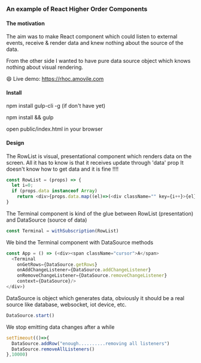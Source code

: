 ### An example of React Higher Order Components

#### The motivation

The aim was to make React component which could listen to external events, receive & render data and knew nothing about the source of the data.

From the other side I wanted to have pure data source object which knows nothing about visual rendering.

:smile: Live demo: https://rhoc.amovile.com

#### Install

npm install gulp-cli -g
(if don't have yet)

npm install && gulp

open public/index.html in your browser

#### Design

The RowList is visual, presentational component which renders data on the screen.
All it has to know is that it receives update through 'data' prop
It doesn't know how to get data and it is fine !!!!

```JavaScript
const RowList = (props) => {
  let i=0;
  if (props.data instanceof Array) 
    return <div>{props.data.map((el)=>(<div className="" key={i++}>{el}</div>))}</div>
}
```

The Terminal component is kind of the glue between RowList (presentation) and DataSource (source of data)
```JavaScript
const Terminal = withSubscription(RowList)
```

We bind the Terminal component with DataSource methods
```JavaScript
const App = () => (<div><span className="cursor">A</span>
  <Terminal 
    onGetRows={DataSource.getRows} 
    onAddChangeListener={DataSource.addChangeListener}
    onRemoveChangeListener={DataSource.removeChangeListener}
    context={DataSource}/>
</div>)
```

DataSource is object which generates data, obviously it should be a real source like database, websocket, iot device, etc.
```JavaScript
DataSource.start()
```

We stop emitting data changes after a while
```JavaScript
setTimeout(()=>{
  DataSource.addRow("enough..........removing all listeners")
  DataSource.removeAllListeners()
},10000)
```



